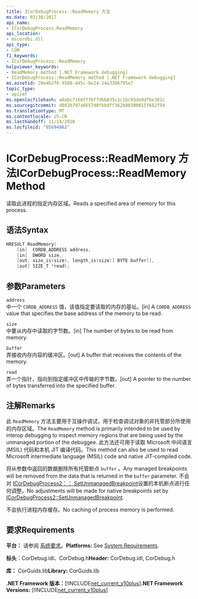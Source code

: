 ```yaml
---
title: ICorDebugProcess::ReadMemory 方法
ms.date: 03/30/2017
api_name:
- ICorDebugProcess.ReadMemory
api_location:
- mscordbi.dll
api_type:
- COM
f1_keywords:
- ICorDebugProcess::ReadMemory
helpviewer_keywords:
- ReadMemory method [.NET Framework debugging]
- ICorDebugProcess::ReadMemory method [.NET Framework debugging]
ms.assetid: 28e4b2f6-9589-445c-be24-24a3306795e7
topic_type:
- apiref
ms.openlocfilehash: a0abc7168ff7bffdbb835c1c1bc93de9df6e381c
ms.sourcegitcommit: d8020797a6657d0fbbdff362b80300815f682f94
ms.translationtype: MT
ms.contentlocale: zh-CN
ms.lasthandoff: 11/24/2020
ms.locfileid: "95694862"
---
```

# <a name="icordebugprocessreadmemory-method"></a><span data-ttu-id="d58ae-102">ICorDebugProcess::ReadMemory 方法</span><span class="sxs-lookup"><span data-stu-id="d58ae-102">ICorDebugProcess::ReadMemory Method</span></span>

<span data-ttu-id="d58ae-103">读取此进程的指定内存区域。</span><span class="sxs-lookup"><span data-stu-id="d58ae-103">Reads a specified area of memory for this process.</span></span>  
  
## <a name="syntax"></a><span data-ttu-id="d58ae-104">语法</span><span class="sxs-lookup"><span data-stu-id="d58ae-104">Syntax</span></span>  
  
```cpp  
HRESULT ReadMemory(  
    [in]  CORDB_ADDRESS address,
    [in]  DWORD size,  
    [out, size_is(size), length_is(size)] BYTE buffer[],  
    [out] SIZE_T *read);  
```  
  
## <a name="parameters"></a><span data-ttu-id="d58ae-105">参数</span><span class="sxs-lookup"><span data-stu-id="d58ae-105">Parameters</span></span>  

 `address`  
 <span data-ttu-id="d58ae-106">中一个 `CORDB_ADDRESS` 值，该值指定要读取的内存的基址。</span><span class="sxs-lookup"><span data-stu-id="d58ae-106">[in] A `CORDB_ADDRESS` value that specifies the base address of the memory to be read.</span></span>  
  
 `size`  
 <span data-ttu-id="d58ae-107">中要从内存中读取的字节数。</span><span class="sxs-lookup"><span data-stu-id="d58ae-107">[in] The number of bytes to be read from memory.</span></span>  
  
 `buffer`  
 <span data-ttu-id="d58ae-108">弄接收内存内容的缓冲区。</span><span class="sxs-lookup"><span data-stu-id="d58ae-108">[out] A buffer that receives the contents of the memory.</span></span>  
  
 `read`  
 <span data-ttu-id="d58ae-109">弄一个指针，指向到指定缓冲区中传输的字节数。</span><span class="sxs-lookup"><span data-stu-id="d58ae-109">[out] A pointer to the number of bytes transferred into the specified buffer.</span></span>  
  
## <a name="remarks"></a><span data-ttu-id="d58ae-110">注解</span><span class="sxs-lookup"><span data-stu-id="d58ae-110">Remarks</span></span>  

 <span data-ttu-id="d58ae-111">此 `ReadMemory` 方法主要用于互操作调试，用于检查调试对象的非托管部分所使用的内存区域。</span><span class="sxs-lookup"><span data-stu-id="d58ae-111">The `ReadMemory` method is primarily intended to be used by interop debugging to inspect memory regions that are being used by the unmanaged portion of the debuggee.</span></span> <span data-ttu-id="d58ae-112">此方法还可用于读取 Microsoft 中间语言 (MSIL) 代码和本机 JIT 编译代码。</span><span class="sxs-lookup"><span data-stu-id="d58ae-112">This method can also be used to read Microsoft intermediate language (MSIL) code and native JIT-compiled code.</span></span>  
  
 <span data-ttu-id="d58ae-113">将从参数中返回的数据删除所有托管断点 `buffer` 。</span><span class="sxs-lookup"><span data-stu-id="d58ae-113">Any managed breakpoints will be removed from the data that is returned in the `buffer` parameter.</span></span> <span data-ttu-id="d58ae-114">不会对 [ICorDebugProcess2：： SetUnmanagedBreakpoint](icordebugprocess2-setunmanagedbreakpoint-method.md)设置的本机断点进行任何调整。</span><span class="sxs-lookup"><span data-stu-id="d58ae-114">No adjustments will be made for native breakpoints set by [ICorDebugProcess2::SetUnmanagedBreakpoint](icordebugprocess2-setunmanagedbreakpoint-method.md).</span></span>  
  
 <span data-ttu-id="d58ae-115">不会执行进程内存缓存。</span><span class="sxs-lookup"><span data-stu-id="d58ae-115">No caching of process memory is performed.</span></span>  
  
## <a name="requirements"></a><span data-ttu-id="d58ae-116">要求</span><span class="sxs-lookup"><span data-stu-id="d58ae-116">Requirements</span></span>  

 <span data-ttu-id="d58ae-117">**平台：** 请参阅 [系统要求](../../get-started/system-requirements.md)。</span><span class="sxs-lookup"><span data-stu-id="d58ae-117">**Platforms:** See [System Requirements](../../get-started/system-requirements.md).</span></span>  
  
 <span data-ttu-id="d58ae-118">**标头**：CorDebug.idl、CorDebug.h</span><span class="sxs-lookup"><span data-stu-id="d58ae-118">**Header:** CorDebug.idl, CorDebug.h</span></span>  
  
 <span data-ttu-id="d58ae-119">**库：** CorGuids.lib</span><span class="sxs-lookup"><span data-stu-id="d58ae-119">**Library:** CorGuids.lib</span></span>  
  
 <span data-ttu-id="d58ae-120">**.NET Framework 版本：**[!INCLUDE[net_current_v10plus](../../../../includes/net-current-v10plus-md.md)]</span><span class="sxs-lookup"><span data-stu-id="d58ae-120">**.NET Framework Versions:** [!INCLUDE[net_current_v10plus](../../../../includes/net-current-v10plus-md.md)]</span></span>
